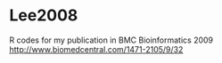 # Lee2008
R codes for my publication in BMC Bioinformatics 2009
http://www.biomedcentral.com/1471-2105/9/32
